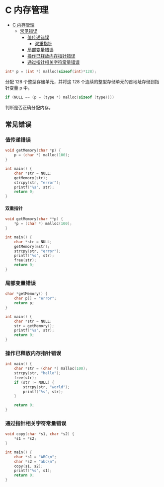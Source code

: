 # C 内存管理

- [C 内存管理](#c-内存管理)
  - [常见错误](#常见错误)
    - [值传递错误](#值传递错误)
      - [双重指针](#双重指针)
    - [局部变量错误](#局部变量错误)
    - [操作已释放内存指针错误](#操作已释放内存指针错误)
    - [通过指针相关字符常量错误](#通过指针相关字符常量错误)

```c
int* p = (int *) malloc(sizeof(int)*128);
```

分配 128 个整型存储单元，并将这 128 个连续的整型存储单元的首地址存储到指针变量 p 中。


```c
if (NULL == (p = (type *) malloc(sizeof (type)))) 
```

判断是否正确分配内存。

## 常见错误

### 值传递错误

```c
void getMemory(char *p) {
    p = (char *) malloc(100);
}

int main() {
    char *str = NULL;
    getMemory(str);
    strcpy(str, "error");
    printf("%s", str);
    return 0;
}
```

#### 双重指针

```c
void getMemory(char **p) {
    *p = (char *) malloc(100);
}

int main() {
    char *str = NULL;
    getMemory(&str);
    strcpy(str, "error");
    printf("%s", str);
    free(str);
    return 0;
}
```

### 局部变量错误

```c
char *getMemory() {
    char p[] = "error";
    return p;
}

int main() {
    char *str = NULL;
    str = getMemory();
    printf("%s", str);
    return 0;
}
```

### 操作已释放内存指针错误

```c
int main() {
    char *str = (char *) malloc(100);
    strcpy(str, "hello");
    free(str);
    if (str != NULL) {
        strcpy(str, "world");
        printf("%s", str);
    }

    return 0;
}
```

### 通过指针相关字符常量错误

```c
void copy(char *s1, char *s2) {
    *s1 = *s2;
}

int main() {
    char *s1 = "ABC\n";
    char *s2 = "abc\n";
    copy(s1, s2);
    printf("%s", s1);
    return 0;
}
```


```c

```


```c

```


```c

```
